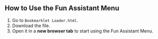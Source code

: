 ## How to Use the Fun Assistant Menu

1. Go to `Bookmarklet Loader.html`.
2. Download the file.
3. Open it in a **new browser tab** to start using the Fun Assistant Menu.

